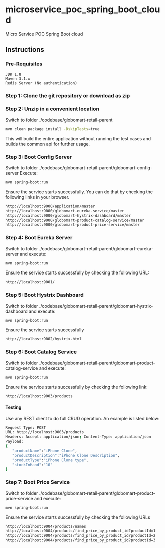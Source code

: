 # microservice_poc_spring_boot_cloud
Micro Service POC Spring Boot cloud

## Instructions
    
### Pre-Requisites
    JDK 1.8
    Maven 3.1.x
    Redis Server (No authentication)

### Step 1: Clone the git repository or download as zip 
### Step 2: Unzip in a convenient location

Switch to folder ./codebase/globomart-retail-parent
 
```sh
mvn clean package install -DskipTests=true
```

This will build the entire application without running the test cases and builds the common api for further usage.

### Step 3: Boot Config Server

Switch to folder ./codebase/globomart-retail-parent/globomart-config-server
Execute: 
```sh
mvn spring-boot:run
```
Ensure the service starts successfully. You can do that by checking the following links in your browser.
```sh
http://localhost:9000/application/master
http://localhost:9000/globomart-eureka-service/master
http://localhost:9000/globomart-hystrix-dashboard/master
http://localhost:9000/globomart-product-catalog-service/master
http://localhost:9000/globomart-product-price-service/master
```

### Step 4: Boot Eureka Server

Switch to folder ./codebase/globomart-retail-parent/globomart-eureka-server and execute: 
```sh
mvn spring-boot:run
```

Ensure the service starts successfully by checking the following URL:
```sh
http://localhost:9001/
```

### Step 5: Boot Hystrix Dashboard

Switch to folder ./codebase/globomart-retail-parent/globomart-hystrix-dashboard and execute: 

```sh
mvn spring-boot:run
```
Ensure the service starts successfully
```sh
http://localhost:9002/hystrix.html
```

### Step 6: Boot Catalog Service

Switch to folder ./codebase/globomart-retail-parent/globomart-product-catalog-service and execute: 
```sh
mvn spring-boot:run
```

Ensure the service starts successfully by checking the following link:
```sh
http://localhost:9003/products
```
#### Testing
Use any REST client to do full CRUD operation. An example is listed below:
```sh
Request Type: POST
URL: http://localhost:9003/products
Headers: Accept: application/json; Content-Type: application/json 
Payload: 
{  
   "productName":"iPhone Clone",
   "productDescription":"iPhone Clone Description",
   "productType":"iPhone Clone type",
   "stockInHand":"10"
}
```
### Step 7: Boot Price Service
Switch to folder ./codebase/globomart-retail-parent/globomart-product-price-service and execute: 
```sh
mvn spring-boot:run
```

Ensure the service starts successfully by checking the following URLs
```sh
http://localhost:9004/products/names
http://localhost:9004/products/find_price_by_product_id?productId=1
http://localhost:9004/products/find_price_by_product_id?productId=2
http://localhost:9004/products/find_price_by_product_id?productId=3
```

